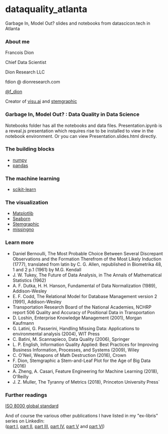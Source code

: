 # dataquality_atlanta

Garbage In, Model Out? slides and notebooks from datascicon.tech in Atlanta

### About me
Francois Dion

Chief Data Scientist

Dion Research LLC

fdion @ dionresearch.com

[@f_dion](http://twitter.com/f_dion)

Creator of [visu.ai](http://visu.ai) and [stemgraphic](http://stemgraphic.org)

### Garbage In, Model Out? : Data Quality in Data Science

Notebooks folder has all the notebooks and data files. Presentation.ipynb is a reveal.js presentation which requires rise to be installed to view in the notebook environment. Or you can view Presentation.slides.html directly.

### The building blocks

 - [numpy](http://numpy.org)
 - [pandas](http://pandas.pydata.org/pandas-docs/stable/)
 
### The machine learning
 
 - [scikit-learn](http://scikit-learn.org/)
 
### The visualization

 - [Matplotlib](http://matplotlib.org/)
 - [Seaborn](https://github.com/mwaskom/seaborn)
 - [Stemgraphic](http://stemgraphic.org)
 - [missingno](https://github.com/ResidentMario/missingno)
 
### Learn more

 - Daniel Bernoulli, The Most Probable Choice Between Several Discrepant Observations and the Formation Therefrom of 
 the Most Likely Induction (1777), translated from latin by C. G. Allen, republished in Biometrika 48, 1 and 2 p.1 
 (1961) by M.G. Kendall
 - J. W. Tukey, The Future of Data Analysis, in The Annals of Mathematical Statistics  (1962)
 - A. F. Dutka, H. H. Hanson, Fundamental of Data Normalization (1989), Addison-Wesley
 - E. F. Codd, The Relational Model for Database Management version 2 (1991), Addison-Wesley
 - Transportation Research Board of the National Academies, NCHRP report 506 Quality and Accuracy of Positional Data in Transportation
 - D. Loshin, Enterprise Knowledge Management (2001), Morgan Kaufmann
 - G. Latini, G. Passerini, Handling Missing Data: Applications to environmental analysis (2004), WIT Press
 - C. Batini, M. Scannapieco, Data Quality (2006), Springer
 - L. P. English, Information Quality Applied: Best Practices for Improving Business Information, Processes, and Systems (2009), Wiley
 - C. O'Neil, Weapons of Math Destruction (2016), Crown
 - F. Dion, Stemgraphic a Stem-and-Leaf Plot for the Age of Big Data (2016)
 - A. Zheng, A. Casari, Feature Engineering for Machine Learning (2018), O'Reilly
 - J. Z. Muller, The Tyranny of Metrics (2018), Princeton University Press`


### Further readings

[ISO 8000 global standard](https://en.wikipedia.org/wiki/ISO_8000)

And of course the various other publications I have listed in my "ex-libris" series on LinkedIn:  
([part I](https://www.linkedin.com/pulse/ex-libris-data-scientist-part-i-francois-dion),
[part II](https://www.linkedin.com/pulse/ex-libris-data-scientist-part-ii-model-francois-dion), 
[part III](https://www.linkedin.com/pulse/ex-libris-data-scientist-part-iii-technology-francois-dion),
[part IV](https://www.linkedin.com/pulse/ex-libris-data-scientist-part-iv-code-francois-dion),
[part V](https://www.linkedin.com/pulse/ex-libris-data-scientist-part-v-visualization-francois-dion/) and 
[part VI](https://www.linkedin.com/pulse/ex-libris-data-scientist-part-vi-communication-francois-dion/))